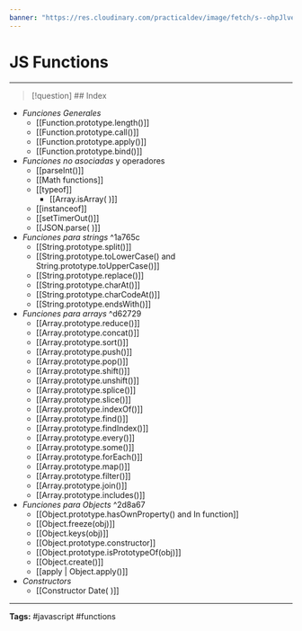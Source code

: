 ```yaml
---
banner: "https://res.cloudinary.com/practicaldev/image/fetch/s--ohpJlve1--/c_imagga_scale,f_auto,fl_progressive,h_420,q_auto,w_1000/https://res.cloudinary.com/drquzbncy/image/upload/v1586605549/javascript_banner_sxve2l.jpg"
---
```

# JS Functions
<hr> 

> [!question] ## Index
> 

* *Funciones Generales*
	* [[Function.prototype.length()]]
	* [[Function.prototype.call()]]
	* [[Function.prototype.apply()]]
	* [[Function.prototype.bind()]]
* *Funciones no asociadas* y operadores
	* [[parseInt()]]
	* [[Math functions]]
	* [[typeof]]
		* [[Array.isArray( )]]
	* [[instanceof]]
	* [[setTimerOut()]]
	* [[JSON.parse( )]]
* *Funciones para strings* ^1a765c
	* [[String.prototype.split()]]
	* [[String.prototype.toLowerCase() and String.prototype.toUpperCase()]]
	* [[String.prototype.replace()]]
	* [[String.prototype.charAt()]]
	* [[String.prototype.charCodeAt()]]
	* [[String.prototype.endsWith()]]
* *Funciones para arrays* ^d62729
	* [[Array.prototype.reduce()]]
	* [[Array.prototype.concat()]]
	* [[Array.prototype.sort()]]
	* [[Array.prototype.push()]]
	* [[Array.prototype.pop()]]
	* [[Array.prototype.shift()]]
	* [[Array.prototype.unshift()]]
	* [[Array.prototype.splice()]]
	* [[Array.prototype.slice()]]
	* [[Array.prototype.indexOf()]]
	* [[Array.prototype.find()]]
	* [[Array.prototype.findIndex()]]
	* [[Array.prototype.every()]]
	* [[Array.prototype.some()]]
	* [[Array.prototype.forEach()]]
	* [[Array.prototype.map()]]
	* [[Array.prototype.filter()]]
	* [[Array.prototype.join()]]
	* [[Array.prototype.includes()]]
* *Funciones para Objects* ^2d8a67
	* [[Object.prototype.hasOwnProperty() and In function]]
	* [[Object.freeze(obj)]]
	* [[Object.keys(obj)]]
	* [[Object.prototype.constructor]]
	* [[Object.prototype.isPrototypeOf(obj)]]
	* [[Object.create()]]
	* [[apply | Object.apply()]]
*  *Constructors*
	* [[Constructor Date( )]]

<hr>
<b>Tags:</b> #javascript #functions